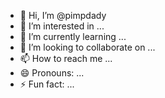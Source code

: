 - 👋 Hi, I’m @pimpdady
- 👀 I’m interested in ...
- 🌱 I’m currently learning ...
- 💞️ I’m looking to collaborate on ...
- 📫 How to reach me ...
- 😄 Pronouns: ...
- ⚡ Fun fact: ...

<!---
pimpdady/pimpdady is a ✨ special ✨ repository because its `README.md` (this file) appears on your GitHub profile.
You can click the Preview link to take a look at your changes.
--->
